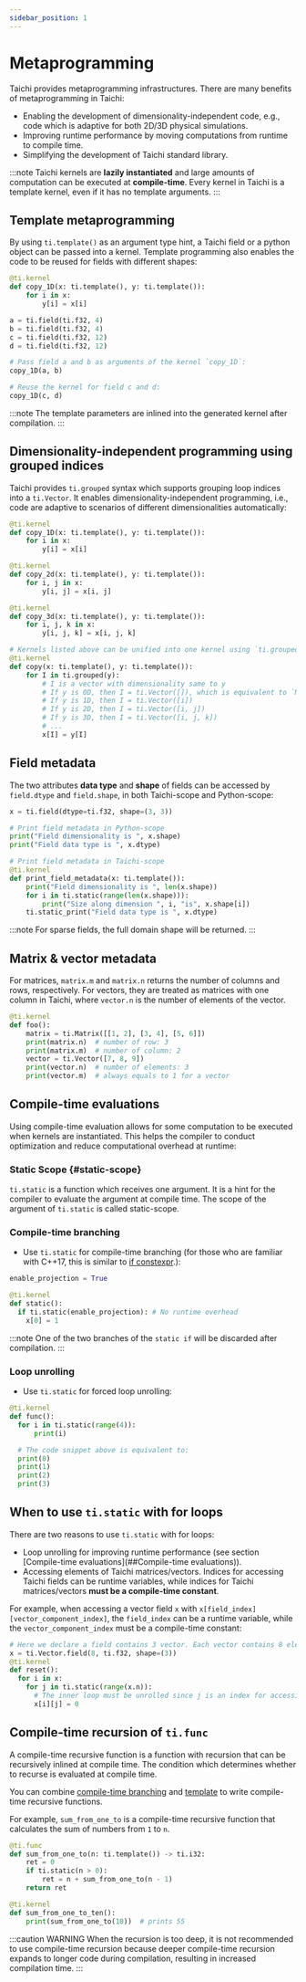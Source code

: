 ```yaml
---
sidebar_position: 1
---
```


# Metaprogramming

Taichi provides metaprogramming infrastructures. There are many benefits of metaprogramming in Taichi:

- Enabling the development of dimensionality-independent code, e.g., code which is
  adaptive for both 2D/3D physical simulations.
- Improving runtime performance by moving computations from runtime to compile time.
- Simplifying the development of Taichi standard library.

:::note
Taichi kernels are **lazily instantiated** and large amounts of computation can be executed at **compile-time**.
Every kernel in Taichi is a template kernel, even if it has no template arguments.
:::

## Template metaprogramming

By using `ti.template()` as an argument type hint, a Taichi field or a python object can be passed into a kernel. Template programming also enables the code to be reused for fields with different shapes:

```python {2}
@ti.kernel
def copy_1D(x: ti.template(), y: ti.template()):
    for i in x:
        y[i] = x[i]

a = ti.field(ti.f32, 4)
b = ti.field(ti.f32, 4)
c = ti.field(ti.f32, 12)
d = ti.field(ti.f32, 12)

# Pass field a and b as arguments of the kernel `copy_1D`:
copy_1D(a, b)

# Reuse the kernel for field c and d:
copy_1D(c, d)
```

:::note
The template parameters are inlined into the generated kernel after compilation.
:::

## Dimensionality-independent programming using grouped indices

Taichi provides `ti.grouped` syntax which supports grouping loop indices into a `ti.Vector`.
It enables dimensionality-independent programming, i.e., code are adaptive to scenarios of
different dimensionalities automatically:

```python {2,7,12,18}
@ti.kernel
def copy_1D(x: ti.template(), y: ti.template()):
    for i in x:
        y[i] = x[i]

@ti.kernel
def copy_2d(x: ti.template(), y: ti.template()):
    for i, j in x:
        y[i, j] = x[i, j]

@ti.kernel
def copy_3d(x: ti.template(), y: ti.template()):
    for i, j, k in x:
        y[i, j, k] = x[i, j, k]

# Kernels listed above can be unified into one kernel using `ti.grouped`:
@ti.kernel
def copy(x: ti.template(), y: ti.template()):
    for I in ti.grouped(y):
        # I is a vector with dimensionality same to y
        # If y is 0D, then I = ti.Vector([]), which is equivalent to `None` used in x[I]
        # If y is 1D, then I = ti.Vector([i])
        # If y is 2D, then I = ti.Vector([i, j])
        # If y is 3D, then I = ti.Vector([i, j, k])
        # ...
        x[I] = y[I]
```

## Field metadata

The two attributes **data type** and **shape** of fields can be accessed by `field.dtype` and  `field.shape`, in both Taichi-scope and Python-scope:

```python {3,7}
x = ti.field(dtype=ti.f32, shape=(3, 3))

# Print field metadata in Python-scope
print("Field dimensionality is ", x.shape)
print("Field data type is ", x.dtype)

# Print field metadata in Taichi-scope
@ti.kernel
def print_field_metadata(x: ti.template()):
    print("Field dimensionality is ", len(x.shape))
    for i in ti.static(range(len(x.shape))):
        print("Size along dimension ", i, "is", x.shape[i])
    ti.static_print("Field data type is ", x.dtype)
```

:::note
For sparse fields, the full domain shape will be returned.
:::

## Matrix & vector metadata

For matrices, `matrix.m` and `matrix.n` returns the number of columns and rows, respectively.
For vectors, they are treated as matrices with one column in Taichi, where `vector.n` is the number of elements of the vector.

```python {4-5,7-8}
@ti.kernel
def foo():
    matrix = ti.Matrix([[1, 2], [3, 4], [5, 6]])
    print(matrix.n)  # number of row: 3
    print(matrix.m)  # number of column: 2
    vector = ti.Vector([7, 8, 9])
    print(vector.n)  # number of elements: 3
    print(vector.m)  # always equals to 1 for a vector
```

## Compile-time evaluations

Using compile-time evaluation allows for some computation to be executed when kernels are instantiated. This helps the compiler to conduct optimization and reduce
computational overhead at runtime:

### Static Scope {#static-scope}
`ti.static` is a function which receives one argument. It is a hint for the compiler to evaluate the argument at compile time.
The scope of the argument of `ti.static` is called static-scope.

### Compile-time branching

- Use `ti.static` for compile-time branching (for those who are familiar with
  C++17, this is similar to [if
  constexpr](https://en.cppreference.com/w/cpp/language/if).):

```python {5}
enable_projection = True

@ti.kernel
def static():
  if ti.static(enable_projection): # No runtime overhead
    x[0] = 1
```

:::note
One of the two branches of the `static if` will be discarded after compilation.
:::

### Loop unrolling

- Use `ti.static` for forced loop unrolling:

```python {3}
@ti.kernel
def func():
  for i in ti.static(range(4)):
      print(i)

  # The code snippet above is equivalent to:
  print(0)
  print(1)
  print(2)
  print(3)
```

## When to use `ti.static` with for loops

There are two reasons to use `ti.static` with for loops:

- Loop unrolling for improving runtime performance (see section [Compile-time evaluations](##Compile-time evaluations)).
- Accessing elements of Taichi matrices/vectors. Indices for accessing Taichi fields can be runtime variables, while indices for Taichi matrices/vectors **must be a compile-time constant**.

For example, when accessing a vector field `x` with `x[field_index][vector_component_index]`, the `field_index` can be a runtime variable, while the `vector_component_index` must be a compile-time constant:

```python {6}
# Here we declare a field contains 3 vector. Each vector contains 8 elements.
x = ti.Vector.field(8, ti.f32, shape=(3))
@ti.kernel
def reset():
  for i in x:
    for j in ti.static(range(x.n)):
      # The inner loop must be unrolled since j is an index for accessing a vector
      x[i][j] = 0
```

## Compile-time recursion of `ti.func`

A compile-time recursive function is a function with recursion that can be recursively inlined at compile time. The condition which determines whether to recurse is evaluated at compile time.

You can combine [compile-time branching](#compile-time-evaluations) and [template](#template-metaprogramming) to write compile-time recursive functions.

For example, `sum_from_one_to` is a compile-time recursive function that calculates the sum of numbers from `1` to `n`.

```python {1-6}
@ti.func
def sum_from_one_to(n: ti.template()) -> ti.i32:
    ret = 0
    if ti.static(n > 0):
        ret = n + sum_from_one_to(n - 1)
    return ret

@ti.kernel
def sum_from_one_to_ten():
    print(sum_from_one_to(10))  # prints 55
```

:::caution WARNING
When the recursion is too deep, it is not recommended to use compile-time recursion because deeper compile-time recursion expands to longer code during compilation, resulting in increased compilation time.
:::
